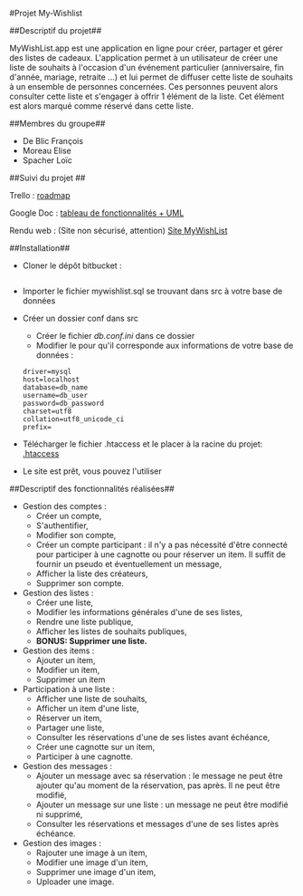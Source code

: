 #Projet My-Wishlist

##Descriptif du projet##

MyWishList.app est une application en ligne pour créer, partager et gérer des listes de cadeaux.
L'application permet à un utilisateur de créer une liste de souhaits à l'occasion d'un événement
particulier (anniversaire, fin d'année, mariage, retraite …) et lui permet de diffuser cette liste de
souhaits à un ensemble de personnes concernées. Ces personnes peuvent alors consulter cette liste
et s'engager à offrir 1 élément de la liste. Cet élément est alors marqué comme réservé dans cette
liste.

##Membres du groupe##
* De Blic François
* Moreau Elise
* Spacher Loïc

##Suivi du projet ##

Trello : [roadmap](https://trello.com/b/qKE7f5CL/roadmap-wishlist)

Google Doc : [tableau de fonctionnalités + UML ](https://docs.google.com/spreadsheets/d/19UPHj1gMIqu7Sq7Orh9uGofGDRxGXhC_KIhhlpRpf_Y/edit?usp=sharing)

Rendu web : (Site non sécurisé, attention) [Site MyWishList](http://fdeblic.ddns.net/wishlist/)

##Installation##
* Cloner le dépôt bitbucket :
``` git clone git@bitbucket.org:depinfoens/php-mywishlist.git
```
* Importer le fichier mywishlist.sql se trouvant dans src à votre base de données
* Créer un dossier conf dans src
    * Créer le fichier *db.conf.ini* dans ce dossier
    * Modifier le pour qu'il corresponde aux informations de votre base de données :
	```
  driver=mysql
	host=localhost
	database=db_name
	username=db_user
	password=db_password
	charset=utf8
	collation=utf8_unicode_ci
	prefix=  
  ```

* Télécharger le fichier .htaccess et le placer à la racine du projet:
[.htaccess](https://drive.google.com/file/d/1FyX5qk8CnRWy90kXeUxuqFNHbE_b_SUI/view?usp=sharing)
* Le site est prêt, vous pouvez l'utiliser

##Descriptif des fonctionnalités réalisées##
* Gestion des comptes :
    * Créer un compte,
    * S'authentifier,
    * Modifier son compte,
    * Créer un compte participant : il n'y a pas nécessité d'être connecté pour participer à une cagnotte ou pour réserver un item. Il suffit de fournir un pseudo et éventuellement un message,
    * Afficher la liste des créateurs,
    * Supprimer son compte.
* Gestion des listes :
    * Créer une liste,
    * Modifier les informations générales d'une de ses listes,
    * Rendre une liste publique,
    * Afficher les listes de souhaits publiques,
    * **BONUS: Supprimer une liste.**
* Gestion des items :
    * Ajouter un item,
    * Modifier un item,
    * Supprimer un item
* Participation à une liste :
    * Afficher une liste de souhaits,
    * Afficher un item d'une liste,
    * Réserver un item,
    * Partager une liste,
    * Consulter les réservations d'une de ses listes avant échéance,
    * Créer une cagnotte sur un item,
    * Participer à une cagnotte.
* Gestion des messages :
    * Ajouter un message avec sa réservation : le message ne peut être ajouter qu'au moment de la réservation, pas après. Il ne peut être modifié,
    * Ajouter un message sur une liste : un message ne peut être modifié ni supprimé,
    * Consulter les réservations et messages d'une de ses listes après échéance.
* Gestion des images :
    * Rajouter une image à un item,
    * Modifier une image d'un item,
    * Supprimer une image d'un item,
    * Uploader une image.
